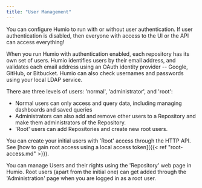```yaml
---
title: "User Management"
---
```


You can configure Humio to run with or without user authentication.
If user authentication is disabled, then everyone with access to the UI or the API can
access everything!

When you run Humio with authentication enabled, each repository has its own set of users.
Humio identifies users by their email address, and validates each email address
using an OAuth identity provider -- Google, GitHub, or Bitbucket. Humio
can also check usernames and passwords using your local LDAP service.

There are three levels of users: 'normal', 'administrator', and 'root':

* Normal users can only access and query data, including managing dashboards and saved queries
* Administrators can also add and remove other users to a Repository and make them administrators of the Repository.
* 'Root' users can add Repositories and create new root users.

You can create your initial users with 'Root' access through the HTTP API.
See [how to gain root access using a local access token]({{< ref "root-access.md" >}}).

You can manage Users and their rights using the 'Repository' web page in Humio.
Root users (apart from the initial one) can get added through the 'Administration'
page when you are logged in as a root user.
